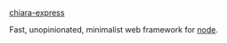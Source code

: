 [chiara-express](http://expressjs.com/)

  Fast, unopinionated, minimalist web framework for [node](http://nodejs.org).


